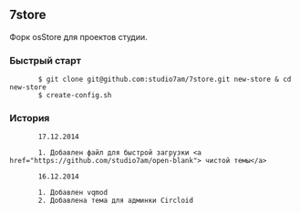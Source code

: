 ## 7store

Форк osStore для проектов студии. 

### Быстрый старт

           $ git clone git@github.com:studio7am/7store.git new-store & cd new-store
           $ create-config.sh

### История 
           17.12.2014

           1. Добавлен файл для быстрой загрузки <a href="https://github.com/studio7am/open-blank"> чистой темы</a>

           16.12.2014

           1. Добавлен vqmod
           2. Добавлена тема для админки Circloid

